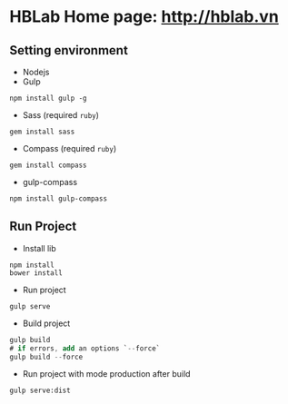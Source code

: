 # HBLab Home page: http://hblab.vn

## Setting environment
- Nodejs
- Gulp
```
npm install gulp -g
```
- Sass (required `ruby`)
```
gem install sass
```
- Compass (required `ruby`)
```
gem install compass
```
- gulp-compass
```
npm install gulp-compass
```

## Run Project
 - Install lib
```
npm install
bower install
```

- Run project
```
gulp serve
```

- Build project
```actionscript
gulp build
# if errors, add an options `--force`
gulp build --force
```

- Run project with mode production after build
```
gulp serve:dist
```